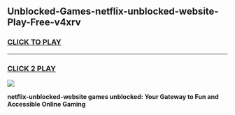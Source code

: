 
## Unblocked-Games-netflix-unblocked-website-Play-Free-v4xrv
<h3>
<a href="https://premium76.site?title=netflix-unblocked-website&ref=20M">CLICK TO PLAY</a></h3>
<hr>

<h3>
<a href="https://premium76.site?title=netflix-unblocked-website&ref=20M">CLICK 2 PLAY</a>
  
</h3>

<a href="https://premium76.site?title=netflix-unblocked-website&ref=19M"><img src="https://clearcache.store/games.png"></a>


**netflix-unblocked-website games unblocked: Your Gateway to Fun and Accessible Online Gaming**
